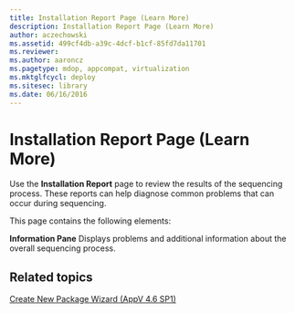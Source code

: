 ```yaml
---
title: Installation Report Page (Learn More)
description: Installation Report Page (Learn More)
author: aczechowski
ms.assetid: 499cf4db-a39c-4dcf-b1cf-85fd7da11701
ms.reviewer:
ms.author: aaroncz
ms.pagetype: mdop, appcompat, virtualization
ms.mktglfcycl: deploy
ms.sitesec: library
ms.date: 06/16/2016
---
```



# Installation Report Page (Learn More)


Use the **Installation Report** page to review the results of the sequencing process. These reports can help diagnose common problems that can occur during sequencing.

This page contains the following elements:

<a href="" id="information-pane"></a>**Information Pane**
Displays problems and additional information about the overall sequencing process.

## Related topics


[Create New Package Wizard (AppV 4.6 SP1)](create-new-package-wizard---appv-46-sp1-.md)

 

 





